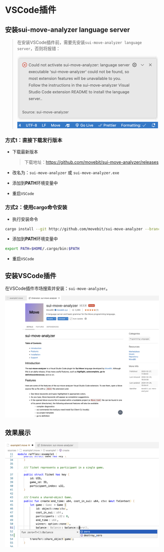 # VSCode插件

## 安装sui-move-analyzer language server

>   在安装VSCode插件前，需要先安装`sui-move-analyzer language server`，否则将报错：
>
>   <img src="images/image-20240922191857954.png" alt="image-20240922191857954" style="zoom:50%;" />

### 方式1：直接下载发行版本

-   下载最新版本

    >   下载地址：https://github.com/movebit/sui-move-analyzer/releases

-   改名为：`sui-move-analyzer` 或 `sui-move-analyzer.exe`
-   添加到**PATH**环境变量中
-   重启`VSCode`

### 方式2：使用cargo命令安装

-   执行安装命令

```bash
cargo install --git http://github.com/movebit/sui-move-analyzer --branch master sui-move-analyzer
```

-   添加到**PATH**环境变量中

```bash
export PATH=$HOME/.cargo/bin:$PATH
```

-   重启`VSCode`

## 安装VSCode插件

在VSCode插件市场搜索并安装：`sui-move-analyzer`。

![image-20240922095708934](images/image-20240922095708934.png)

## 效果展示

![image-20240922193116796](images/image-20240922193116796.png)